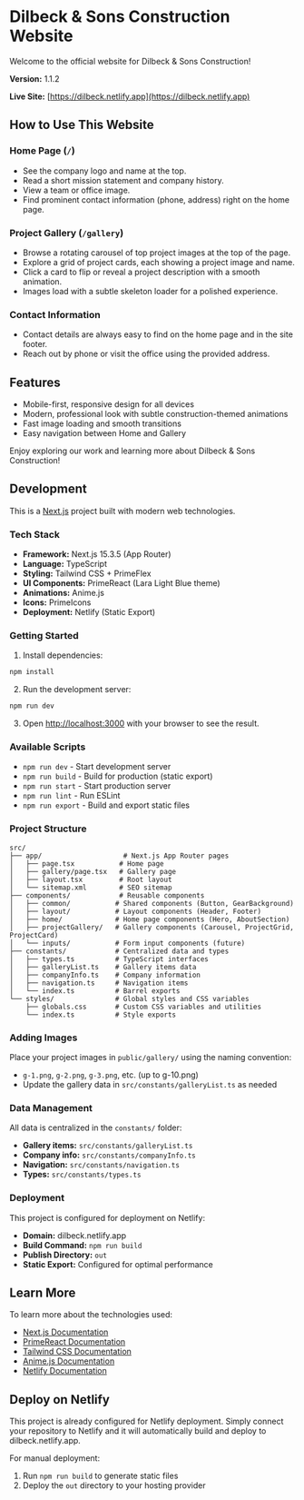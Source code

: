 # Dilbeck & Sons Construction Website

Welcome to the official website for Dilbeck & Sons Construction!

**Version:** 1.1.2

**Live Site:** [https://dilbeck.netlify.app](https://dilbeck.netlify.app)

## How to Use This Website

### Home Page (`/`)

- See the company logo and name at the top.
- Read a short mission statement and company history.
- View a team or office image.
- Find prominent contact information (phone, address) right on the home page.

### Project Gallery (`/gallery`)

- Browse a rotating carousel of top project images at the top of the page.
- Explore a grid of project cards, each showing a project image and name.
- Click a card to flip or reveal a project description with a smooth animation.
- Images load with a subtle skeleton loader for a polished experience.

### Contact Information

- Contact details are always easy to find on the home page and in the site footer.
- Reach out by phone or visit the office using the provided address.

## Features

- Mobile-first, responsive design for all devices
- Modern, professional look with subtle construction-themed animations
- Fast image loading and smooth transitions
- Easy navigation between Home and Gallery

Enjoy exploring our work and learning more about Dilbeck & Sons Construction!

## Development

This is a [Next.js](https://nextjs.org) project built with modern web technologies.

### Tech Stack

- **Framework:** Next.js 15.3.5 (App Router)
- **Language:** TypeScript
- **Styling:** Tailwind CSS + PrimeFlex
- **UI Components:** PrimeReact (Lara Light Blue theme)
- **Animations:** Anime.js
- **Icons:** PrimeIcons
- **Deployment:** Netlify (Static Export)

### Getting Started

1. Install dependencies:

```bash
npm install
```

2. Run the development server:

```bash
npm run dev
```

3. Open [http://localhost:3000](http://localhost:3000) with your browser to see the result.

### Available Scripts

- `npm run dev` - Start development server
- `npm run build` - Build for production (static export)
- `npm run start` - Start production server
- `npm run lint` - Run ESLint
- `npm run export` - Build and export static files

### Project Structure

```
src/
├── app/                    # Next.js App Router pages
│   ├── page.tsx           # Home page
│   ├── gallery/page.tsx   # Gallery page
│   ├── layout.tsx         # Root layout
│   └── sitemap.xml        # SEO sitemap
├── components/            # Reusable components
│   ├── common/           # Shared components (Button, GearBackground)
│   ├── layout/           # Layout components (Header, Footer)
│   ├── home/             # Home page components (Hero, AboutSection)
│   ├── projectGallery/   # Gallery components (Carousel, ProjectGrid, ProjectCard)
│   └── inputs/           # Form input components (future)
├── constants/            # Centralized data and types
│   ├── types.ts          # TypeScript interfaces
│   ├── galleryList.ts    # Gallery items data
│   ├── companyInfo.ts    # Company information
│   ├── navigation.ts     # Navigation items
│   └── index.ts          # Barrel exports
└── styles/               # Global styles and CSS variables
    ├── globals.css       # Custom CSS variables and utilities
    └── index.ts          # Style exports
```

### Adding Images

Place your project images in `public/gallery/` using the naming convention:

- `g-1.png`, `g-2.png`, `g-3.png`, etc. (up to g-10.png)
- Update the gallery data in `src/constants/galleryList.ts` as needed

### Data Management

All data is centralized in the `constants/` folder:

- **Gallery items:** `src/constants/galleryList.ts`
- **Company info:** `src/constants/companyInfo.ts`
- **Navigation:** `src/constants/navigation.ts`
- **Types:** `src/constants/types.ts`

### Deployment

This project is configured for deployment on Netlify:

- **Domain:** dilbeck.netlify.app
- **Build Command:** `npm run build`
- **Publish Directory:** `out`
- **Static Export:** Configured for optimal performance

## Learn More

To learn more about the technologies used:

- [Next.js Documentation](https://nextjs.org/docs)
- [PrimeReact Documentation](https://primereact.org/)
- [Tailwind CSS Documentation](https://tailwindcss.com/docs)
- [Anime.js Documentation](https://animejs.com/)
- [Netlify Documentation](https://docs.netlify.com/)

## Deploy on Netlify

This project is already configured for Netlify deployment. Simply connect your repository to Netlify and it will automatically build and deploy to dilbeck.netlify.app.

For manual deployment:

1. Run `npm run build` to generate static files
2. Deploy the `out` directory to your hosting provider
